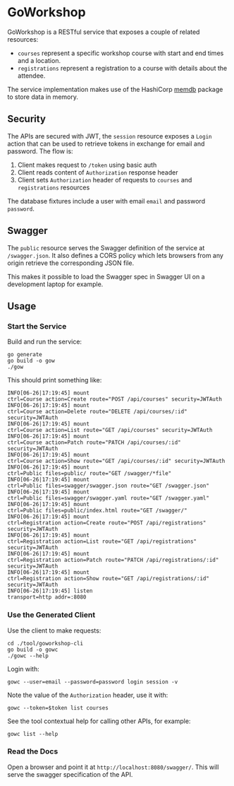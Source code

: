 # GoWorkshop

GoWorkshop is a RESTful service that exposes a couple of related resources:

* `courses` represent a specific workshop course with start and end times and a location.
* `registrations` represent a registration to a course with details about the attendee.

The service implementation makes use of the HashiCorp
[memdb](https://github.com/hashicorp/go-memdb) package to store data in memory.

## Security

The APIs are secured with JWT, the `session` resource exposes a `Login` action that can be used to
retrieve tokens in exchange for email and password. The flow is:

1. Client makes request to `/token` using basic auth
2. Client reads content of `Authorization` response header
3. Client sets `Authorization` header of requests to `courses` and `registrations` resources

The database fixtures include a user with email `email` and password `password`.

## Swagger

The `public` resource serves the Swagger definition of the service at `/swagger.json`. It also
defines a CORS policy which lets browsers from any origin retrieve the corresponding JSON file.

This makes it possible to load the Swagger spec in Swagger UI on a development laptop for example.

## Usage

### Start the Service

Build and run the service:

```
go generate
go build -o gow
./gow
```

This should print something like:

```
INFO[06-26|17:19:45] mount                                    ctrl=Course action=Create route="POST /api/courses" security=JWTAuth
INFO[06-26|17:19:45] mount                                    ctrl=Course action=Delete route="DELETE /api/courses/:id" security=JWTAuth
INFO[06-26|17:19:45] mount                                    ctrl=Course action=List route="GET /api/courses" security=JWTAuth
INFO[06-26|17:19:45] mount                                    ctrl=Course action=Patch route="PATCH /api/courses/:id" security=JWTAuth
INFO[06-26|17:19:45] mount                                    ctrl=Course action=Show route="GET /api/courses/:id" security=JWTAuth
INFO[06-26|17:19:45] mount                                    ctrl=Public files=public/ route="GET /swagger/*file"
INFO[06-26|17:19:45] mount                                    ctrl=Public files=swagger/swagger.json route="GET /swagger.json"
INFO[06-26|17:19:45] mount                                    ctrl=Public files=swagger/swagger.yaml route="GET /swagger.yaml"
INFO[06-26|17:19:45] mount                                    ctrl=Public files=public/index.html route="GET /swagger/"
INFO[06-26|17:19:45] mount                                    ctrl=Registration action=Create route="POST /api/registrations" security=JWTAuth
INFO[06-26|17:19:45] mount                                    ctrl=Registration action=List route="GET /api/registrations" security=JWTAuth
INFO[06-26|17:19:45] mount                                    ctrl=Registration action=Patch route="PATCH /api/registrations/:id" security=JWTAuth
INFO[06-26|17:19:45] mount                                    ctrl=Registration action=Show route="GET /api/registrations/:id" security=JWTAuth
INFO[06-26|17:19:45] listen                                   transport=http addr=:8080
```

### Use the Generated Client

Use the client to make requests:

```
cd ./tool/goworkshop-cli
go build -o gowc
./gowc --help
```

Login with:

```
gowc --user=email --password=password login session -v
```

Note the value of the `Authorization` header, use it with:

```
gowc --token=$token list courses
```

See the tool contextual help for calling other APIs, for example:

```
gowc list --help
```

### Read the Docs

Open a browser and point it at `http://localhost:8080/swagger/`. This will serve the swagger
specification of the API.
